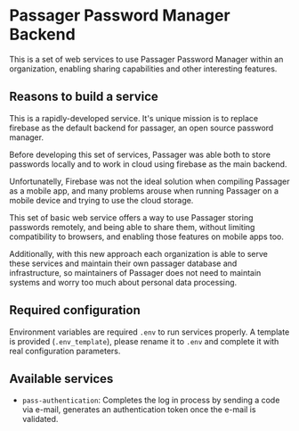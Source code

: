 # Passager Password Manager Backend

This is a set of web services to use Passager Password Manager within an organization, enabling sharing capabilities and other interesting features.

## Reasons to build a service

This is a rapidly-developed service. It's unique mission is to replace firebase as the default backend for passager, an open source password manager. 

Before developing this set of services, Passager was able both to store passwords locally and to work in cloud using firebase as the main backend.

Unfortunatelly, Firebase was not the ideal solution when compiling Passager as a mobile app, and many problems arouse when running Passager on a mobile device and trying to use the cloud storage.

This set of basic web service offers a way to use Passager storing passwords remotely, and being able to share them, without limiting compatibility to browsers, and enabling those features on mobile apps too. 

Additionally, with this new approach each organization is able to serve these services and maintain their own passager database and infrastructure, so maintainers of Passager does not need to maintain systems and worry too much about personal data processing.

## Required configuration

Environment variables are required `.env` to run services properly. A template is provided (`.env_template`), please rename it to `.env` and complete it with real configuration parameters.

## Available services

* `pass-authentication`: Completes the log in process by sending a code via e-mail, generates an authentication token once the e-mail is validated. 